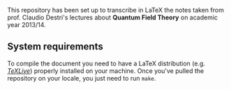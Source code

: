 This repository has been set up to transcribe in LaTeX the notes taken
from prof. Claudio Destri's lectures about __Quantum Field Theory__ on academic
year 2013/14.


## System requirements

To compile the document you need to have a LaTeX distribution (e.g.
[_TeXLive_](https://www.tug.org/texlive/ "Go to TeXLive web site"))
properly installed on your machine. Once you've pulled the repository
on your locale, you just need to run `make`.
